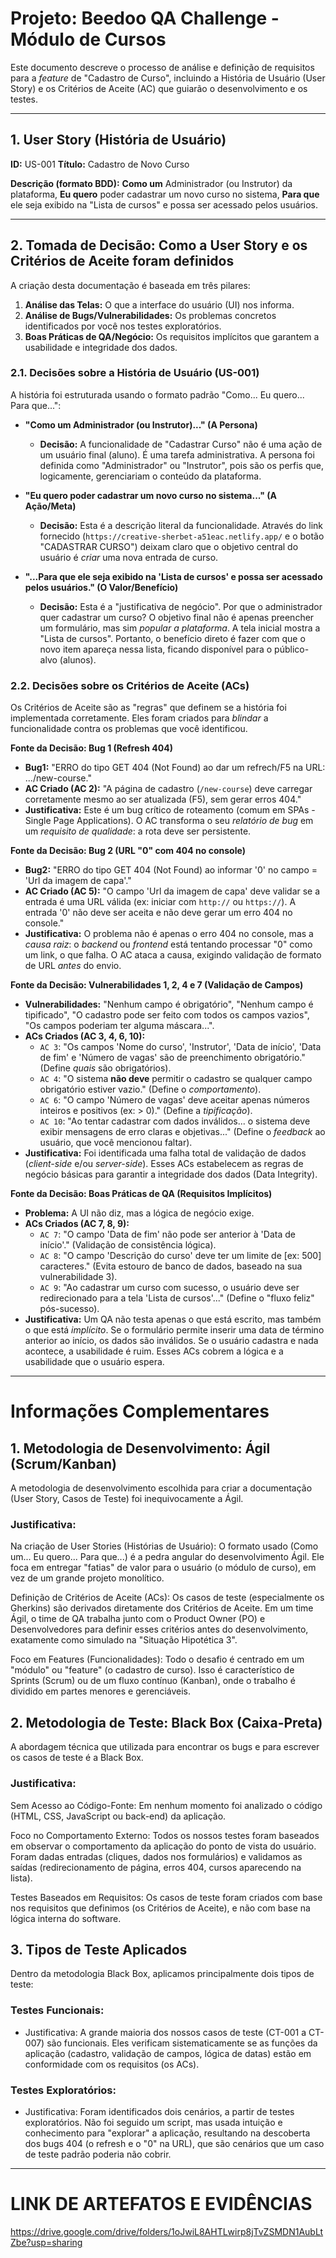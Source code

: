 # Projeto: Beedoo QA Challenge - Módulo de Cursos

Este documento descreve o processo de análise e definição de requisitos para a *feature* de "Cadastro de Curso", incluindo a História de Usuário (User Story) e os Critérios de Aceite (AC) que guiarão o desenvolvimento e os testes.

---

## 1. User Story (História de Usuário)

**ID:** US-001
**Título:** Cadastro de Novo Curso

**Descrição (formato BDD):**
**Como um** Administrador (ou Instrutor) da plataforma,
**Eu quero** poder cadastrar um novo curso no sistema,
**Para que** ele seja exibido na "Lista de cursos" e possa ser acessado pelos usuários.

---

## 2. Tomada de Decisão: Como a User Story e os Critérios de Aceite foram definidos

A criação desta documentação é baseada em três pilares:
1.  **Análise das Telas:** O que a interface do usuário (UI) nos informa.
2.  **Análise de Bugs/Vulnerabilidades:** Os problemas concretos identificados por você nos testes exploratórios.
3.  **Boas Práticas de QA/Negócio:** Os requisitos implícitos que garantem a usabilidade e integridade dos dados.

### 2.1. Decisões sobre a História de Usuário (US-001)

A história foi estruturada usando o formato padrão "Como... Eu quero... Para que...":

* **"Como um Administrador (ou Instrutor)..." (A Persona)**
    * **Decisão:** A funcionalidade de "Cadastrar Curso" não é uma ação de um usuário final (aluno). É uma tarefa administrativa. A persona foi definida como "Administrador" ou "Instrutor", pois são os perfis que, logicamente, gerenciariam o conteúdo da plataforma.

* **"Eu quero poder cadastrar um novo curso no sistema..." (A Ação/Meta)**
    * **Decisão:** Esta é a descrição literal da funcionalidade. Através do link fornecido (`https://creative-sherbet-a51eac.netlify.app/` e o botão "CADASTRAR CURSO") deixam claro que o objetivo central do usuário é *criar* uma nova entrada de curso.

* **"...Para que ele seja exibido na 'Lista de cursos' e possa ser acessado pelos usuários." (O Valor/Benefício)**
    * **Decisão:** Esta é a "justificativa de negócio". Por que o administrador quer cadastrar um curso? O objetivo final não é apenas preencher um formulário, mas sim *popular a plataforma*. A tela inicial mostra a "Lista de cursos". Portanto, o benefício direto é fazer com que o novo item apareça nessa lista, ficando disponível para o público-alvo (alunos).

### 2.2. Decisões sobre os Critérios de Aceite (ACs)

Os Critérios de Aceite são as "regras" que definem se a história foi implementada corretamente. Eles foram criados para *blindar* a funcionalidade contra os problemas que você identificou.

**Fonte da Decisão: Bug 1 (Refresh 404)**
* **Bug1:** "ERRO do tipo GET 404 (Not Found) ao dar um refrech/F5 na URL: .../new-course."
* **AC Criado (AC 2):** "A página de cadastro (`/new-course`) deve carregar corretamente mesmo ao ser atualizada (F5), sem gerar erros 404."
* **Justificativa:** Este é um bug crítico de roteamento (comum em SPAs - Single Page Applications). O AC transforma o seu *relatório de bug* em um *requisito de qualidade*: a rota deve ser persistente.

**Fonte da Decisão: Bug 2 (URL "0" com 404 no console)**
* **Bug2:** "ERRO do tipo GET 404 (Not Found) ao informar '0' no campo = 'Url da imagem de capa'."
* **AC Criado (AC 5):** "O campo 'Url da imagem de capa' deve validar se a entrada é uma URL válida (ex: iniciar com `http://` ou `https://`). A entrada '0' não deve ser aceita e não deve gerar um erro 404 no console."
* **Justificativa:** O problema não é apenas o erro 404 no console, mas a *causa raiz*: o *backend* ou *frontend* está tentando processar "0" como um link, o que falha. O AC ataca a causa, exigindo validação de formato de URL *antes* do envio.

**Fonte da Decisão: Vulnerabilidades 1, 2, 4 e 7 (Validação de Campos)**
* **Vulnerabilidades:** "Nenhum campo é obrigatório", "Nenhum campo é tipificado", "O cadastro pode ser feito com todos os campos vazios", "Os campos poderiam ter alguma máscara...".
* **ACs Criados (AC 3, 4, 6, 10):**
    * `AC 3`: "Os campos 'Nome do curso', 'Instrutor', 'Data de início', 'Data de fim' e 'Número de vagas' são de preenchimento obrigatório." (Define *quais* são obrigatórios).
    * `AC 4`: "O sistema **não deve** permitir o cadastro se qualquer campo obrigatório estiver vazio." (Define o *comportamento*).
    * `AC 6`: "O campo 'Número de vagas' deve aceitar apenas números inteiros e positivos (ex: > 0)." (Define a *tipificação*).
    * `AC 10`: "Ao tentar cadastrar com dados inválidos... o sistema deve exibir mensagens de erro claras e objetivas..." (Define o *feedback* ao usuário, que você mencionou faltar).
* **Justificativa:** Foi identificada uma falha total de validação de dados (*client-side* e/ou *server-side*). Esses ACs estabelecem as regras de negócio básicas para garantir a integridade dos dados (Data Integrity).

**Fonte da Decisão: Boas Práticas de QA (Requisitos Implícitos)**
* **Problema:** A UI não diz, mas a lógica de negócio exige.
* **ACs Criados (AC 7, 8, 9):**
    * `AC 7`: "O campo 'Data de fim' não pode ser anterior à 'Data de início'." (Validação de consistência lógica).
    * `AC 8`: "O campo 'Descrição do curso' deve ter um limite de [ex: 500] caracteres." (Evita estouro de banco de dados, baseado na sua vulnerabilidade 3).
    * `AC 9`: "Ao cadastrar um curso com sucesso, o usuário deve ser redirecionado para a tela 'Lista de cursos'..." (Define o "fluxo feliz" pós-sucesso).
* **Justificativa:** Um QA não testa apenas o que está escrito, mas também o que está *implícito*. Se o formulário permite inserir uma data de término anterior ao início, os dados são inválidos. Se o usuário cadastra e nada acontece, a usabilidade é ruim. Esses ACs cobrem a lógica e a usabilidade que o usuário espera.


---


# Informações Complementares

## 1. Metodologia de Desenvolvimento: Ágil (Scrum/Kanban)
A metodologia de desenvolvimento escolhida para criar a documentação (User Story, Casos de Teste) foi inequivocamente a Ágil.

### Justificativa:

Na criação de User Stories (Histórias de Usuário): O formato usado (Como um... Eu quero... Para que...) é a pedra angular do desenvolvimento Ágil. Ele foca em entregar "fatias" de valor para o usuário (o módulo de curso), em vez de um grande projeto monolítico.

Definição de Critérios de Aceite (ACs): Os casos de teste (especialmente os Gherkins) são derivados diretamente dos Critérios de Aceite. Em um time Ágil, o time de QA trabalha junto com o Product Owner (PO) e Desenvolvedores para definir esses critérios antes do desenvolvimento, exatamente como simulado na "Situação Hipotética 3".

Foco em Features (Funcionalidades): Todo o desafio é centrado em um "módulo" ou "feature" (o cadastro de curso). Isso é característico de Sprints (Scrum) ou de um fluxo contínuo (Kanban), onde o trabalho é dividido em partes menores e gerenciáveis.

## 2. Metodologia de Teste: Black Box (Caixa-Preta)
A abordagem técnica que utilizada para encontrar os bugs e para escrever os casos de teste é a Black Box.

### Justificativa:

Sem Acesso ao Código-Fonte: Em nenhum momento foi analizado o código (HTML, CSS, JavaScript ou back-end) da aplicação.

Foco no Comportamento Externo: Todos os nossos testes foram baseados em observar o comportamento da aplicação do ponto de vista do usuário. Foram dadas entradas (cliques, dados nos formulários) e validamos as saídas (redirecionamento de página, erros 404, cursos aparecendo na lista).

Testes Baseados em Requisitos: Os casos de teste foram criados com base nos requisitos que definimos (os Critérios de Aceite), e não com base na lógica interna do software.

## 3. Tipos de Teste Aplicados
Dentro da metodologia Black Box, aplicamos principalmente dois tipos de teste:

### Testes Funcionais:

* Justificativa: A grande maioria dos nossos casos de teste (CT-001 a CT-007) são funcionais. Eles verificam sistematicamente se as funções da aplicação (cadastro, validação de campos, lógica de datas) estão em conformidade com os requisitos (os ACs).

### Testes Exploratórios:

* Justificativa: Foram identificados dois cenários, a partir de testes exploratórios. Não foi seguido um script, mas usada intuição e conhecimento para "explorar" a aplicação, resultando na descoberta dos bugs 404 (o refresh e o "0" na URL), que são cenários que um caso de teste padrão poderia não cobrir.


---


# LINK DE ARTEFATOS E EVIDÊNCIAS  
https://drive.google.com/drive/folders/1oJwiL8AHTLwirp8jTvZSMDN1AubLtZbe?usp=sharing
